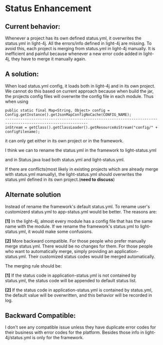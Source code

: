 # Status Enhancement

## Current behavior:

Whenever a project has its own defined status.yml, it overwrites the status.yml in light-4j. All the errors/info defined in light-4j are missing. To avoid this, each project is merging from status.yml in light-4j manually. It is inefficient and painful because whenever a new error code added in light-4j, they have to merge it manually again.

## A solution:

When load status.yml config, it loads both in light-4j and in its own project. We cannot do this based on current approach because when build the jar, the projects config files will overwrite the config file in each module. Thus when using

    public static final Map<String, Object> config = Config.getInstance().getJsonMapConfigNoCache(CONFIG_NAME);
    ------------------------------------------------------------------------------------------------------------
    inStream = getClass().getClassLoader().getResourceAsStream("config/" + configFilename);

it can only get either in its own project or in the framework.

I think we can to rename the status.yml in the framework to light-status.yml

and in Status.java load both status.yml and light-status.yml.

If there are conflicts(most likely in existing projects which are already merge with status.yml manually), the light-status.yml should overwrites the status.yml defined in its own project.(**need to discuss**)

## Alternate solution

Instead of rename the framework's default status.yml. To rename user's customizerd status.yml to app-status.yml would be better. The reasons are:

**[1]** In the light-4j, almost every module has a config file that has the same name with the module. If we rename the framework's status.yml to light-status.yml, it would make some confusions.

**[2]** More backward compatible. For those people who prefer manually merge status.yml. There would be no changes for them. For those people who want to automatically merge, simply providing an application-status.yml. Their customized status codes would be merged automatically.

The merging rule should be:

**[1]** If the status code in application-status.yml is not contained by status.yml, the status code will be appended to default status list.

**[2]** If the status code in application-status.yml is contained by status.yml, the default value will be overwritten, and this behavior will be recorded in log.

## Backward Compatible:

I don't see any compatible issue unless they have duplicate error codes for their business with error codes for the platform. Besides those info in light-4j/status.yml is only for the framework.
